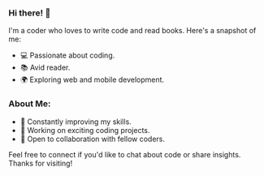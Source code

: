 ### Hi there! 👋

I'm a coder who loves to write code and read books. Here's a snapshot of me:

- 💻 Passionate about coding.
- 📚 Avid reader.
- 🌍 Exploring web and mobile development.

### About Me:

- 🌱 Constantly improving my skills.
- 🚀 Working on exciting coding projects.
- 🤝 Open to collaboration with fellow coders.

Feel free to connect if you'd like to chat about code or share insights. Thanks for visiting!
